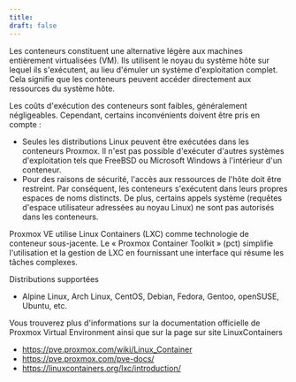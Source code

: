 ```yaml
---
title: 
draft: false
---
```

Les conteneurs constituent une alternative légère aux machines entièrement virtualisées (VM). Ils utilisent le noyau du système hôte sur lequel ils s'exécutent, au lieu d'émuler un système d'exploitation complet. Cela signifie que les conteneurs peuvent accéder directement aux ressources du système hôte.

Les coûts d'exécution des conteneurs sont faibles, généralement négligeables. Cependant, certains inconvénients doivent être pris en compte :
- Seules les distributions Linux peuvent être exécutées dans les conteneurs Proxmox. Il n'est pas possible d'exécuter d'autres systèmes d'exploitation tels que FreeBSD ou Microsoft Windows à l'intérieur d'un conteneur. 
- Pour des raisons de sécurité, l'accès aux ressources de l'hôte doit être restreint. Par conséquent, les conteneurs s'exécutent dans leurs propres espaces de noms distincts. De plus, certains appels système (requêtes d'espace utilisateur adressées au noyau Linux) ne sont pas autorisés dans les conteneurs.

Proxmox VE utilise Linux Containers (LXC) comme technologie de conteneur sous-jacente. Le « Proxmox Container Toolkit » (pct) simplifie l'utilisation et la gestion de LXC en fournissant une interface qui résume les tâches complexes.

Distributions supportées
- Alpine Linux, Arch Linux, CentOS, Debian, Fedora, Gentoo, openSUSE, Ubuntu, etc.

Vous trouverez plus d'informations sur la documentation officielle de Proxmox Virtual Environment ainsi que sur la page sur site LinuxContainers
- https://pve.proxmox.com/wiki/Linux_Container 
- https://pve.proxmox.com/pve-docs/
- https://linuxcontainers.org/lxc/introduction/
